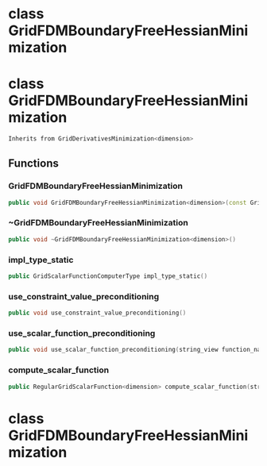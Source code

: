 # class GridFDMBoundaryFreeHessianMinimization

# class GridFDMBoundaryFreeHessianMinimization


```cpp
Inherits from GridDerivativesMinimization<dimension>
```



## Functions

### GridFDMBoundaryFreeHessianMinimization

```cpp
public void GridFDMBoundaryFreeHessianMinimization<dimension>(const Grid<dimension> & grid, const DataConstraintsManager<dimension> & data_constraints)
```


### ~GridFDMBoundaryFreeHessianMinimization

```cpp
public void ~GridFDMBoundaryFreeHessianMinimization<dimension>()
```


### impl_type_static

```cpp
public GridScalarFunctionComputerType impl_type_static()
```


### use_constraint_value_preconditioning

```cpp
public void use_constraint_value_preconditioning()
```


### use_scalar_function_preconditioning

```cpp
public void use_scalar_function_preconditioning(string_view function_name)
```


### compute_scalar_function

```cpp
public RegularGridScalarFunction<dimension> compute_scalar_function(string_view scalar_function_name)
```




# class GridFDMBoundaryFreeHessianMinimization


